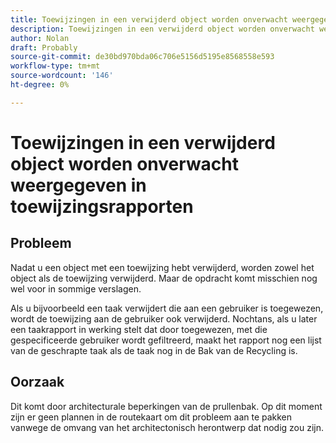 ```yaml
---
title: Toewijzingen in een verwijderd object worden onverwacht weergegeven in toewijzingsrapporten
description: Toewijzingen in een verwijderd object worden onverwacht weergegeven in toewijzingsrapporten
author: Nolan
draft: Probably
source-git-commit: de30bd970bda06c706e5156d5195e8568558e593
workflow-type: tm+mt
source-wordcount: '146'
ht-degree: 0%

---
```


# Toewijzingen in een verwijderd object worden onverwacht weergegeven in toewijzingsrapporten

## Probleem

Nadat u een object met een toewijzing hebt verwijderd, worden zowel het object als de toewijzing verwijderd. Maar de opdracht komt misschien nog wel voor in sommige verslagen.

Als u bijvoorbeeld een taak verwijdert die aan een gebruiker is toegewezen, wordt de toewijzing aan de gebruiker ook verwijderd. Nochtans, als u later een taakrapport in werking stelt dat door toegewezen, met die gespecificeerde gebruiker wordt gefiltreerd, maakt het rapport nog een lijst van de geschrapte taak als de taak nog in de Bak van de Recycling is.

## Oorzaak

Dit komt door architecturale beperkingen van de prullenbak. Op dit moment zijn er geen plannen in de routekaart om dit probleem aan te pakken vanwege de omvang van het architectonisch herontwerp dat nodig zou zijn.
